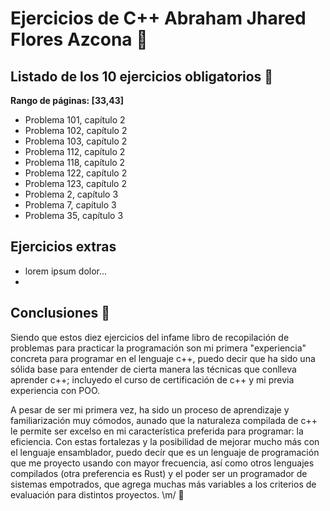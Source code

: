 # Ejercicios de C++ Abraham Jhared Flores Azcona 🚀

## Listado de los 10 ejercicios obligatorios 🐧

**Rango de páginas: [33,43]**

- Problema 101, capítulo 2
- Problema 102, capítulo 2
- Problema 103, capítulo 2
- Problema 112, capítulo 2
- Problema 118, capítulo 2
- Problema 122, capítulo 2
- Problema 123, capítulo 2
- Problema 2,   capítulo 3
- Problema 7,   capítulo 3
- Problema 35,  capítulo 3

## Ejercicios extras

- lorem ipsum dolor...
- 

## Conclusiones 🗿

Siendo que estos diez ejercicios del infame libro de recopilación de problemas para practicar
la programación son mi primera "experiencia" concreta para programar en el lenguaje c++, puedo decir que
ha sido una sólida base para entender de cierta manera las técnicas que conlleva aprender c++; incluyedo
el curso de certificación de c++ y mi previa experiencia con POO.

A pesar de ser mi primera vez, ha sido un proceso de aprendizaje y familiarización muy cómodos, aunado que
la naturaleza compilada de c++ le permite ser excelso en mi característica preferida para programar: 
la eficiencia. Con estas fortalezas y la posibilidad de mejorar mucho más con el lenguaje ensamblador, puedo
decír que es un lenguaje de programación que me proyecto usando con mayor frecuencia, así como
otros lenguajes compilados (otra preferencia es Rust) y el poder ser un programador de sistemas empotrados, que
agrega muchas más variables a los criterios de evaluación para distintos proyectos. \m/ 💯
